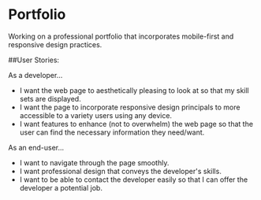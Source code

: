 # Portfolio
Working on a professional portfolio that incorporates mobile-first and responsive design practices.

##User Stories:

As a developer...
  - I want the web page to aesthetically pleasing to look at so that my skill sets are displayed.
  - I want the page to incorporate responsive design principals to more accessible to a variety users using any device.
  - I want features to enhance (not to overwhelm) the web page so that the user can find the necessary information they need/want.

As an end-user...
  - I want to navigate through the page smoothly.
  - I want professional design that conveys the developer's skills.
  - I want to be able to contact the developer easily so that I can offer the developer a potential job.
